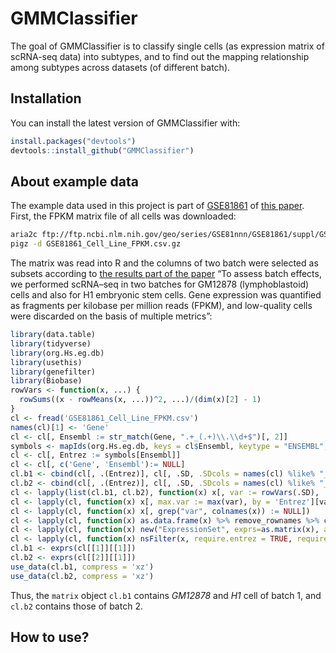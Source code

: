 
<!-- README.md is generated from README.Rmd. Please edit that file -->

# GMMClassifier

The goal of GMMClassifier is to classify single cells (as expression
matrix of scRNA-seq data) into subtypes, and to find out the mapping
relationship among subtypes across datasets (of different batch).

## Installation

You can install the latest version of GMMClassifier with:

``` r
install.packages("devtools")
devtools::install_github("GMMClassifier")
```

## About example data

The example data used in this project is part of
[GSE81861](https://www.ncbi.nlm.nih.gov/geo/query/acc.cgi?acc=GSE81861)
of [this paper](https://www.nature.com/articles/ng.3818#accessions).
First, the FPKM matrix file of all cells was
downloaded:

``` bash
aria2c ftp://ftp.ncbi.nlm.nih.gov/geo/series/GSE81nnn/GSE81861/suppl/GSE81861_Cell_Line_FPKM.csv.gz
pigz -d GSE81861_Cell_Line_FPKM.csv.gz
```

The matrix was read into R and the columns of two batch were selected as
subsets according to [the results part of the
paper](https://www.nature.com/articles/ng.3818#results) “To assess batch
effects, we performed scRNA–seq in two batches for GM12878
(lymphoblastoid) cells and also for H1 embryonic stem cells. Gene
expression was quantified as fragments per kilobase per million reads
(FPKM), and low-quality cells were discarded on the basis of multiple
metrics”:

``` r
library(data.table)
library(tidyverse)
library(org.Hs.eg.db)
library(usethis)
library(genefilter)
library(Biobase)
rowVars <- function(x, ...) {
  rowSums((x - rowMeans(x, ...))^2, ...)/(dim(x)[2] - 1)
}
cl <- fread('GSE81861_Cell_Line_FPKM.csv')
names(cl)[1] <- 'Gene'
cl <- cl[, Ensembl := str_match(Gene, ".+_(.+)\\.\\d+$")[, 2]]
symbols <- mapIds(org.Hs.eg.db, keys = cl$Ensembl, keytype = "ENSEMBL", column="ENTREZID", multiVals = 'first')
cl <- cl[, Entrez := symbols[Ensembl]]
cl <- cl[, c('Gene', 'Ensembl'):= NULL]
cl.b1 <- cbind(cl[, .(Entrez)], cl[, .SD, .SDcols = names(cl) %like% "_B1_"])
cl.b2 <- cbind(cl[, .(Entrez)], cl[, .SD, .SDcols = names(cl) %like% "_B2_"])
cl <- lapply(list(cl.b1, cl.b2), function(x) x[, var := rowVars(.SD), .SDcols = -c('Entrez')])
cl <- lapply(cl, function(x) x[, max.var := max(var), by = 'Entrez'][var != 0 & max.var == var & !is.na(Entrez)])
cl <- lapply(cl, function(x) x[, grep("var", colnames(x)) := NULL])
cl <- lapply(cl, function(x) as.data.frame(x) %>% remove_rownames %>% column_to_rownames(var="Entrez"))
cl <- lapply(cl, function(x) new("ExpressionSet", exprs=as.matrix(x), annotation = 'org.Hs.eg.db'))
cl <- lapply(cl, function(x) nsFilter(x, require.entrez = TRUE, require.GOBP = TRUE, require.GOCC = TRUE, require.GOMF = TRUE, var.cutoff = 0.999))
cl.b1 <- exprs(cl[[1]][[1]])
cl.b2 <- exprs(cl[[2]][[1]])
use_data(cl.b1, compress = 'xz')
use_data(cl.b2, compress = 'xz')
```

Thus, the `matrix` object `cl.b1` contains *GM12878* and *H1* cell of
batch 1, and `cl.b2` contains those of batch 2.

## How to use?
